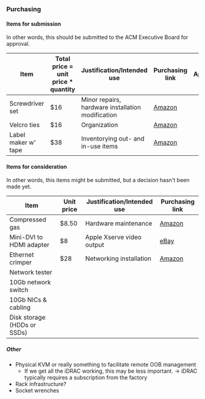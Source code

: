 ### Purchasing

#### Items for submission
In other words, this should be submitted to the ACM Executive Board for approval.

| Item            | Total price = unit price * quantity | Justification/Intended use                        | Purchasing link                                                                            | Approved?|
|-----------------|-------------------------------------|---------------------------------------------------|--------------------------------------------------------------------------------------------|---|
| Screwdriver set | $16                                 | Minor repairs, hardware installation modification | [Amazon](https://smile.amazon.com/dp/B08DRB1DFJ)                                           ||
| Velcro ties     | $16                                 | Organization                                      | [Amazon](https://smile.amazon.com/gp/product/B08TTPX4KB)                                   ||
| Label maker w' tape         | $38        | Inventorying out- and in-use items | [Amazon](https://smile.amazon.com/DYMO-LetraTag-Handheld-Labeling-1955663/dp/B01BD6DRI6)       |

#### Items for consideration
In other words, this items might be submitted, but a decision hasn't been made yet.

| Item                        | Unit price | Justification/Intended use         | Purchasing link                                                                                |
|-----------------------------|------------|------------------------------------|------------------------------------------------------------------------------------------------|
| Compressed gas              | $8.50      | Hardware maintenance               | [Amazon](https://smile.amazon.com/Dust-Off-Disposable-Compressed-Gas-Duster/dp/B073TQ26JX)     |
| Mini-DVI to HDMI adapter    | $8         | Apple Xserve video output          | [eBay](https://www.ebay.com/itm/390693806930)                                                  |
| Ethernet crimper            | $28        | Networking installation            | [Amazon](https://smile.amazon.com/Ethernet-Crimper-Connectors-Crimping-Included/dp/B09JYTBDXN) |
| Network tester              |            |                                    |                                                                                                |
| 10Gb network switch          |            |                                    |                                                                                                |
| 10Gb NICs & cabling          |            |                                    |                                                                                                |
| Disk storage (HDDs or SSDs) |            |                                    |                                                                                                |

##### Other
- Physical KVM or really something to facilitate remote OOB management
  - If we get all the iDRAC working, this may be less important. -> iDRAC typically requires a subscription from the factory
- Rack infrastructure?
- Socket wrenches
